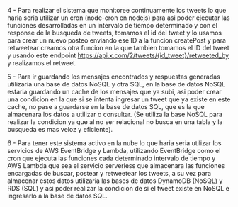 4 - Para realizar el sistema que monitoree continuamente los tweets lo que haria seria utilizar un cron (node-cron en nodejs) para asi poder ejecutar las funciones desarrolladas en un intervalo de tiempo determinado y con el response de la busqueda de tweets, tomamos el id del tweet y lo usamos para crear un nuevo posteo enviando ese ID a la funcion createPost y para retweetear creamos otra funcion en la que tambien tomamos el ID del tweet y usando este endpoint https://api.x.com/2/tweets/{id_tweet}/retweeted_by y realizamos el retweet.

5 - Para ir guardando los mensajes encontrados y respuestas generadas utilizaria una base de datos NoSQL y otra SQL, en la base de datos NoSQL estaria guardando un cache de los mensajes que ya subi, asi poder crear una condicion en la que si se intenta ingresar un tweet que ya existe en este cache, no pase a guardarse en la base de datos SQL, que es la que almacenara los datos a utilizar o consultar. (Se utiliza la base NoSQL para realizar la condicion ya que al no ser relacional no busca en una tabla y la busqueda es mas veloz y eficiente).

6 - Para tener este sistema activo en la nube lo que haria seria utilizar los servicios de AWS EventBridge y Lambda, utilizando EventBridge como el cron que ejecuta las funciones cada determinado intervalo de tiempo y AWS Lambda que sea el servicio serverless que almacenara las funciones encargadas de buscar, postear y retweetear los tweets, a su vez para almacenar estos datos utilizaria las bases de datos DynamoDB (NoSQL) y RDS (SQL) y asi poder realizar la condicion de si el tweet existe en NoSQL e ingresarlo a la base de datos SQL.
